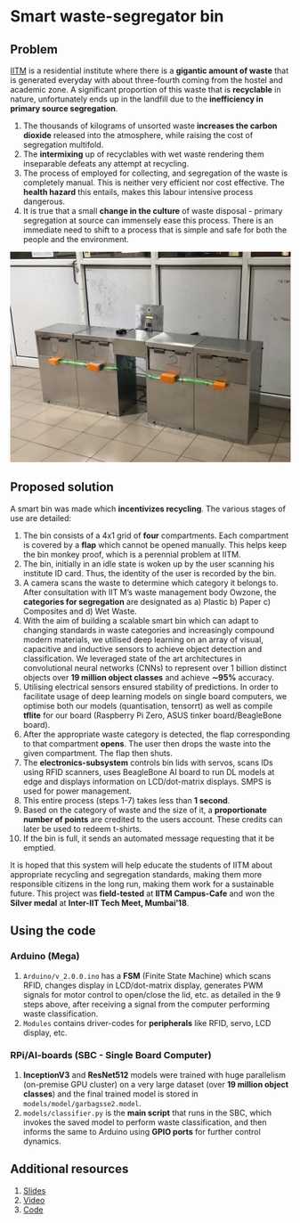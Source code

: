 # Smart waste-segregator bin

## Problem
[IITM](https://www.iitm.ac.in/) is a residential institute where there is a **gigantic amount of waste** that is generated everyday with about three-fourth coming from the hostel and academic zone. A significant proportion of this waste that is **recyclable** in nature, unfortunately ends up in the landfill due to the **inefficiency in primary source segregation**.
1. The thousands of kilograms of unsorted waste **increases the carbon dioxide** released into the atmosphere, while raising the cost of segregation multifold. 
2. The **intermixing** up of recyclables with wet waste rendering them inseparable defeats any attempt at recycling. 
3. The process of employed for collecting, and segregation of the waste is completely manual. This is neither very efficient nor cost effective. The **health hazard** this entails, makes this labour intensive process dangerous. 
4. It is true that a small **change in the culture** of waste disposal - primary  segregation at source can immensely ease this process. There is an immediate need to shift to a process that is simple and safe for both the people and the environment. 
 
![Images](images/Smart_bin_prototype_alone.jpg)

## Proposed solution
A smart bin was made which **incentivizes recycling**. The various stages of use are detailed:
1. The bin consists of a 4x1 grid of **four** compartments. Each compartment is covered by a **flap** which cannot be opened manually. This helps keep the bin monkey proof, which is a perennial problem at IITM. 
2. The bin, initially in an idle state is woken up by the user scanning his institute ID card. Thus, the identity of the user is recorded by the bin.
3. A camera scans the waste to determine which category it belongs to. After consultation with IIT M’s waste management body Owzone, the **categories for segregation** are designated as a) Plastic b) Paper c) Composites and d) Wet Waste.
4. With the aim of building a scalable smart bin which can adapt to changing standards in waste categories and increasingly compound modern materials, we utilised deep learning on an array of visual, capacitive and inductive sensors to achieve object detection and classification. We leveraged state of the art architectures in convolutional neural networks (CNNs) to represent over 1 billion distinct objects over **19 million object classes** and achieve **∼95%** accuracy.
5. Utilising  electrical sensors ensured stability of predictions. In order to facilitate usage of deep learning models on single board computers, we optimise both our models (quantisation, tensorrt) as well as compile **tflite** for our board (Raspberry Pi Zero, ASUS tinker board/BeagleBone board).
6. After the appropriate waste category is detected, the flap corresponding to that compartment **opens**. The user then drops the waste into the given compartment. The flap then shuts. 
7. The **electronics-subsystem** controls bin lids with servos, scans IDs using RFID scanners, uses BeagleBone AI board to run DL models at edge and displays information on LCD/dot-matrix displays. SMPS is used for power management.
7. This entire process (steps 1-7) takes less than **1 second**.
8. Based on the category of waste and the size of it, a **proportionate number of points** are credited to the  users account. These credits can later be used to redeem t-shirts.
9. If the bin is full, it sends an automated message requesting that it be emptied.

It is hoped that this system will help educate the students of IITM about appropriate recycling and segregation standards, making them more responsible citizens in the long run, making them work for a sustainable future. This project was **field-tested** at **IITM Campus-Cafe** and won the **Silver medal** at **Inter-IIT Tech Meet, Mumbai’18**.



## Using the code
### Arduino (Mega)
1. `Arduino/v_2.0.0.ino` has a **FSM** (Finite State Machine) which scans RFID, changes display in LCD/dot-matrix display, generates PWM signals for motor control to open/close the lid, etc. as detailed in the 9 steps above, after receiving a signal from the computer performing waste classification.
2. `Modules` contains driver-codes for **peripherals** like RFID, servo, LCD display, etc.

### RPi/AI-boards (SBC - Single Board Computer)
1. **InceptionV3** and **ResNet512** models were trained with huge parallelism (on-premise GPU cluster) on a very large dataset (over **19 million object classes**) and the final trained model is stored in `models/model/garbagsse2.model`.
2. `models/classifier.py` is the **main script** that runs in the SBC, which invokes the saved model to perform waste classification, and then informs the same to Arduino using **GPIO ports** for further control dynamics.

## Additional resources
1. [Slides](https://drive.google.com/drive/folders/1dT3ZZ_8g_MOizgmEKLXDApM6tMJDBB5u?usp=sharing)
2. [Video](https://drive.google.com/file/d/1eWksJXGUBuACYEtR6RTmr3X5HRkNl-WT/view?usp=sharing)
3. [Code](https://github.com/sundar7D0/smart-bin)
